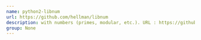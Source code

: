 ```yaml
---
name: python2-libnum
url: https://github.com/hellman/libnum
description: with numbers (primes, modular, etc.). URL : https://github.com/hellman/libnum Groups : None
group: None
---
```

